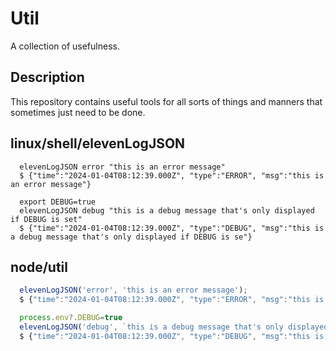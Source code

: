 # Util
A collection of usefulness.

## Description
This repository contains useful tools for all sorts of things and manners that sometimes just need to be done.

## linux/shell/elevenLogJSON
```shell
  elevenLogJSON error "this is an error message"
  $ {"time":"2024-01-04T08:12:39.000Z", "type":"ERROR", "msg":"this is an error message"}

  export DEBUG=true
  elevenLogJSON debug "this is a debug message that's only displayed if DEBUG is set"
  $ {"time":"2024-01-04T08:12:39.000Z", "type":"DEBUG", "msg":"this is a debug message that's only displayed if DEBUG is se"}
```

## node/util
```js
  elevenLogJSON('error', 'this is an error message');
  $ {"time":"2024-01-04T08:12:39.000Z", "type":"ERROR", "msg":"this is an error message"}

  process.env?.DEBUG=true
  elevenLogJSON('debug', `this is a debug message that's only displayed if DEBUG is set`);
  $ {"time":"2024-01-04T08:12:39.000Z", "type":"DEBUG", "msg":"this is a debug message that's only displayed if DEBUG is se"}
```